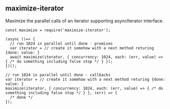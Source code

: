## maximize-iterator

Maximize the parallel calls of an iterator supporting asyncIterator interface.

```
const maximize = require('maximize-iterator');

(async ()=> {
  // run 1024 in parallel until done - promises
  var iterator = // create it somehow with a next method returing {done: value: }
  await maximize(iterator, { concurrency: 1024, each: (err, value) => { /* do something including false stop */ } });
})();

// run 1024 in parallel until done - callbacks
var iterator = // create it somehow with a next method returing {done: value: }
maximize(iterator, { concurrency: 1024, each: (err, value) => { /* do something including false stop */ } }, (err) => {
  /* done */
});
```
